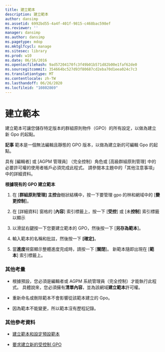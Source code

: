 ```yaml
---
title: 建立範本
description: 建立範本
author: dansimp
ms.assetid: 6992bd55-4a4f-401f-9815-c468bac598ef
ms.reviewer: ''
manager: dansimp
ms.author: dansimp
ms.pagetype: mdop
ms.mktglfcycl: manage
ms.sitesec: library
ms.prod: w10
ms.date: 06/16/2016
ms.openlocfilehash: 9ad57204170fc3f49b01b571d82b00e1faf62de0
ms.sourcegitcommit: 354664bc527d93f80687cd2eba70d1eea024c7c3
ms.translationtype: MT
ms.contentlocale: zh-TW
ms.lasthandoff: 06/26/2020
ms.locfileid: "10802869"
---
```

# 建立範本


建立範本可讓您儲存特定版本的群組原則物件（GPO）的所有設定，以做為建立新 Gpo 的起點。

**記事** 範本是一個無法編輯且靜態的 GPO 版本，以做為建立新的可編輯 Gpo 的起點。

 

具有 [編輯者] 或 [AGPM 管理員] （完全控制）角色或 [高級群組原則管理] 中的必要許可權的使用者帳戶必須完成此程式。 請參閱本主題中的「其他注意事項」中的詳細資料。

**根據現有的 GPO 建立範本**

1.  在 [**群組原則管理] 主控台**樹狀結構中，按一下要管理 gpo 的林和網域中的 [**變更控制**]。

2.  在 [詳細資料] 窗格的 [**內容**] 索引標籤上，按一下 [**受控**] 或 [未**控制**] 索引標籤以顯示

3.  以滑鼠右鍵按一下您要建立範本的 GPO，然後按一下 [**另存為範本**]。

4.  輸入範本的名稱和批註，然後按一下 **[確定]**。

5.  當**進度**視窗顯示整體進度完成時，請按一下 [**關閉**]。 新範本隨即出現在 [**範本**] 索引標籤上。

### 其他考量

-   根據預設，您必須是編輯者或 AGPM 系統管理員（完全控制）才能執行此程式。 具體說來，您必須擁有**清單內容**，並為該網域**建立範本**許可權。

-   重新命名或刪除範本不會影響從該範本建立的 Gpo。

-   因為範本不能變更，所以範本沒有歷程記錄。

### 其他參考資料

-   [建立範本和設定預設範本](creating-a-template-and-setting-a-default-template.md)

-   [要求建立新的受控制 GPO](request-the-creation-of-a-new-controlled-gpo.md)

 

 





